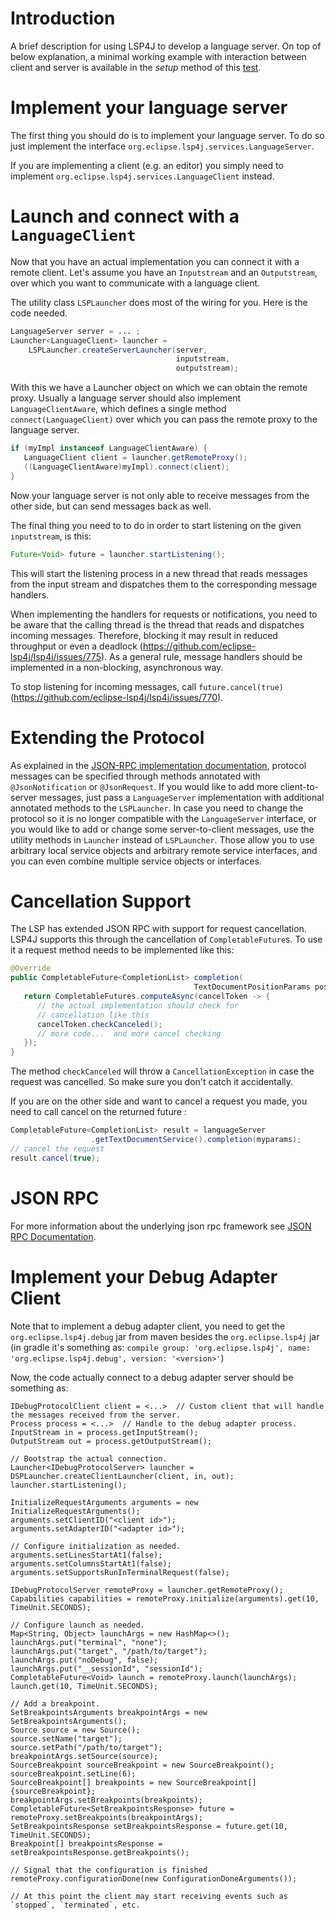 # Introduction

A brief description for using LSP4J to develop a language server. On top of below explanation, a minimal working example with interaction between client and server is available in the _setup_ method of this [test](../org.eclipse.lsp4j/src/test/java/org/eclipse/lsp4j/test/launch/LauncherTest.java).

# Implement your language server

The first thing you should do is to implement your language server. To do so just implement the interface `org.eclipse.lsp4j.services.LanguageServer`.

If you are implementing a client (e.g. an editor) you simply need to implement `org.eclipse.lsp4j.services.LanguageClient` instead.

# Launch and connect with a `LanguageClient`

Now that you have an actual implementation you can connect it with a remote client. Let's assume you have an `Inputstream` and an `Outputstream`, over which you want to communicate with a language client.

The utility class `LSPLauncher` does most of the wiring for you. Here is the code needed.

``` java
LanguageServer server = ... ;
Launcher<LanguageClient> launcher = 
    LSPLauncher.createServerLauncher(server,
                                     inputstream, 
                                     outputstream);
```

With this we have a Launcher object on which we can obtain the remote proxy. Usually a language server should also implement `LanguageClientAware`, which defines a single method `connect(LanguageClient)` over which you can pass the remote proxy to the language server.

``` java
if (myImpl instanceof LanguageClientAware) {
   LanguageClient client = launcher.getRemoteProxy();
   ((LanguageClientAware)myImpl).connect(client);
}
```

Now your language server is not only able to receive messages from the other side, but can send messages back as well.

The final thing you need to to do in order to start listening on the given `inputstream`, is this:

``` java
Future<Void> future = launcher.startListening();
```

This will start the listening process in a new thread that reads messages from the input stream and dispatches them to the corresponding message handlers.

When implementing the handlers for requests or notifications, you need to be aware that the calling thread is the thread that reads and dispatches incoming messages. Therefore, blocking it may result in reduced throughput or even a deadlock (https://github.com/eclipse-lsp4j/lsp4j/issues/775). As a general rule, message handlers should be implemented in a non-blocking, asynchronous way.

To stop listening for incoming messages, call `future.cancel(true)` (https://github.com/eclipse-lsp4j/lsp4j/issues/770).

# Extending the Protocol

As explained in the [JSON-RPC implementation documentation](jsonrpc.md#service-objects), protocol messages can be specified through methods annotated with `@JsonNotification` or `@JsonRequest`. If you would like to add more client-to-server messages, just pass a `LanguageServer` implementation with additional annotated methods to the `LSPLauncher`. In case you need to change the protocol so it is no longer compatible with the `LanguageServer` interface, or you would like to add or change some server-to-client messages, use the utility methods in `Launcher` instead of `LSPLauncher`. Those allow you to use arbitrary local service objects and arbitrary remote service interfaces, and you can even combine multiple service objects or interfaces.

# Cancellation Support

The LSP has extended JSON RPC with support for request cancellation. LSP4J supports this through the cancellation of `CompletableFuture`s. To use it a request method needs to be implemented like this:

``` java
@Override
public CompletableFuture<CompletionList> completion(
                                         TextDocumentPositionParams position) {
   return CompletableFutures.computeAsync(cancelToken -> {
      // the actual implementation should check for 
      // cancellation like this
      cancelToken.checkCanceled();
      // more code...  and more cancel checking
   });
}
```
The method `checkCanceled` will throw a `CancellationException` in case the request was cancelled. So make sure you don't catch it accidentally.

If you are on the other side and want to cancel a request you made, you need to call cancel on the returned future :

``` java
CompletableFuture<CompletionList> result = languageServer
                  .getTextDocumentService().completion(myparams);
// cancel the request
result.cancel(true);
```

# JSON RPC

For more information about the underlying json rpc framework see [JSON RPC Documentation](jsonrpc.md).

# Implement your Debug Adapter Client

Note that to implement a debug adapter client, you need to get the `org.eclipse.lsp4j.debug` jar from maven besides the `org.eclipse.lsp4j` jar (in gradle it's something as: `compile group: 'org.eclipse.lsp4j', name: 'org.eclipse.lsp4j.debug', version: '<version>'`)

Now, the code actually connect to a debug adapter server should be something as:

```
IDebugProtocolClient client = <...>  // Custom client that will handle the messages received from the server.
Process process = <...>  // Handle to the debug adapter process.
InputStream in = process.getInputStream();
OutputStream out = process.getOutputStream();

// Bootstrap the actual connection.
Launcher<IDebugProtocolServer> launcher = DSPLauncher.createClientLauncher(client, in, out);
launcher.startListening();

InitializeRequestArguments arguments = new InitializeRequestArguments();
arguments.setClientID("<client id>");
arguments.setAdapterID("<adapter id>");

// Configure initialization as needed.
arguments.setLinesStartAt1(false);
arguments.setColumnsStartAt1(false);
arguments.setSupportsRunInTerminalRequest(false);

IDebugProtocolServer remoteProxy = launcher.getRemoteProxy();
Capabilities capabilities = remoteProxy.initialize(arguments).get(10, TimeUnit.SECONDS);

// Configure launch as needed.
Map<String, Object> launchArgs = new HashMap<>();
launchArgs.put("terminal", "none");
launchArgs.put("target", "/path/to/target");
launchArgs.put("noDebug", false);
launchArgs.put("__sessionId", "sessionId");
CompletableFuture<Void> launch = remoteProxy.launch(launchArgs);
launch.get(10, TimeUnit.SECONDS);

// Add a breakpoint.
SetBreakpointsArguments breakpointArgs = new SetBreakpointsArguments();
Source source = new Source();
source.setName("target");
source.setPath("/path/to/target");
breakpointArgs.setSource(source);
SourceBreakpoint sourceBreakpoint = new SourceBreakpoint();
sourceBreakpoint.setLine(6);
SourceBreakpoint[] breakpoints = new SourceBreakpoint[]{sourceBreakpoint};
breakpointArgs.setBreakpoints(breakpoints);
CompletableFuture<SetBreakpointsResponse> future = remoteProxy.setBreakpoints(breakpointArgs);
SetBreakpointsResponse setBreakpointsResponse = future.get(10, TimeUnit.SECONDS);
Breakpoint[] breakpointsResponse = setBreakpointsResponse.getBreakpoints();

// Signal that the configuration is finished
remoteProxy.configurationDone(new ConfigurationDoneArguments());

// At this point the client may start receiving events such as `stopped`, `terminated`, etc.

```

